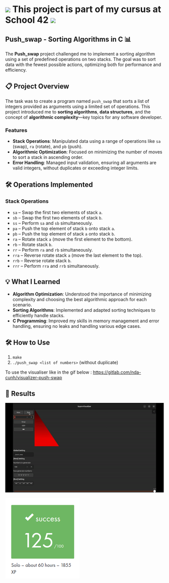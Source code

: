# <img src="https://logowik.com/content/uploads/images/423918.logowik.com.webp" style="width: 40px; height: auto;"> This project is part of my cursus at School 42 <img src="https://logowik.com/content/uploads/images/423918.logowik.com.webp" style="width: 40px; height: auto;">

## Push_swap - Sorting Algorithms in C 📊

The **Push_swap** project challenged me to implement a sorting algorithm using a set of predefined operations on two stacks. The goal was to sort data with the fewest possible actions, optimizing both for performance and efficiency.

## 📋 Project Overview

The task was to create a program named `push_swap` that sorts a list of integers provided as arguments using a limited set of operations. This project introduced me to **sorting algorithms**, **data structures**, and the concept of **algorithmic complexity**—key topics for any software developer.

### Features

- **Stack Operations**: Manipulated data using a range of operations like `sa` (swap), `ra` (rotate), and `pb` (push).
- **Algorithmic Optimization**: Focused on minimizing the number of moves to sort a stack in ascending order.
- **Error Handling**: Managed input validation, ensuring all arguments are valid integers, without duplicates or exceeding integer limits.

## 🛠️ Operations Implemented

### Stack Operations
- `sa` – Swap the first two elements of stack `a`.
- `sb` – Swap the first two elements of stack `b`.
- `ss` – Perform `sa` and `sb` simultaneously.
- `pa` – Push the top element of stack `b` onto stack `a`.
- `pb` – Push the top element of stack `a` onto stack `b`.
- `ra` – Rotate stack `a` (move the first element to the bottom).
- `rb` – Rotate stack `b`.
- `rr` – Perform `ra` and `rb` simultaneously.
- `rra` – Reverse rotate stack `a` (move the last element to the top).
- `rrb` – Reverse rotate stack `b`.
- `rrr` – Perform `rra` and `rrb` simultaneously.

## 💡 What I Learned

- **Algorithm Optimization**: Understood the importance of minimizing complexity and choosing the best algorithmic approach for each scenario.
- **Sorting Algorithms**: Implemented and adapted sorting techniques to efficiently handle stacks.
- **C Programming**: Improved my skills in memory management and error handling, ensuring no leaks and handling various edge cases.

## 🛠️ How to Use

1. `make`
2. `./push_swap <list of numbers>` (without duplicate)

To use the visualiser like in the gif below : https://gitlab.com/nda-cunh/visualizer-push-swap

## 💯 Results

![Demo with 100inputs](./ressources/push_swap.gif)

![Rating](./ressources/rating.png)
